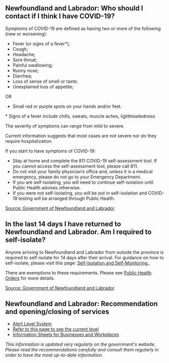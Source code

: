 ## Newfoundland and Labrador: Who should I contact if I think I have COVID-19?

Symptoms of COVID-19 are defined as having two or more of the following (new or worsening):

- Fever (or signs of a fever\*);
- Cough;
- Headache;
- Sore throat;
- Painful swallowing;
- Runny nose;
- Diarrhea;
- Loss of sense of smell or taste;
- Unexplained loss of appetite;

OR

- Small red or purple spots on your hands and/or feet.

\* Signs of a fever include chills, sweats, muscle aches, lightheadedness

The severity of symptoms can range from mild to severe.

Current information suggests that most cases are not severe nor do they require hospitalization.

If you start to have symptoms of COVID-19:

- Stay at home and complete the 811 COVID-19 self-assessment tool. If you cannot access the self-assessment tool, please call 811.
- Do not visit your family physician’s office and, unless it is a medical emergency, please do not go to your Emergency Department.
- If you are self-isolating, you will need to continue self-isolation until Public Health advises otherwise.
- If you were not self-isolating, you will be put in self-isolation and COVID-19 testing will be arranged through Public Health.

[Source: Government of Newfoundland and Labrador](https://www.gov.nl.ca/covid-19/covid-19-symptoms-treatment/)

## In the last 14 days I have returned to Newfoundland and Labrador. Am I required to self-isolate?

Anyone arriving to Newfoundland and Labrador from outside the province is required to self-isolate for 14 days after their arrival.
For guidance on how to self-isolate, please visit this page: [Self-Isolation and Self-Monitoring.](https://www.gov.nl.ca/covid-19/individuals-and-households/self-isolation-and-self-monitoring/).

There are exemptions to these requirements. Please see [Public Health Orders](https://www.gov.nl.ca/covid-19/public-health-orders/) for more details.

[Source: Government of Newfoundland and Labrador](https://www.gov.nl.ca/covid-19/faqs/)

## Newfoundland and Labrador: Recommendation and opening/closing of services

- [Alert Level System](https://www.gov.nl.ca/covid-19/alert-system/)
- [Refer to this page to see the current level](https://www.gov.nl.ca/covid-19/)
- [Information Sheets for Businesses and Workplaces](gov.nl.ca/covid-19/information-sheets-for-businesses-and-workplaces/)

_This information is updated very regularly on the government's website. Please read the recommendations carefully and consult them regularly in order to have the most up-to-date information._
